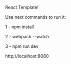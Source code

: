 React Template!

Use next commands to run it:

1 - npm install

2 - webpack --watch

3 - npm run dev

http://localhost:8080
